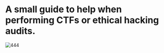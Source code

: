 # A small guide to help when performing CTFs or ethical hacking audits.






![444](https://github.com/user-attachments/assets/1dcc040a-7365-4eeb-925b-e717214b6575)


